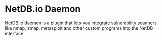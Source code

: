 # NetDB.io Daemon
 NetDB.io daemon is a plugin that lets you integrate vulnerability scanners like nmap, zmap, metasploit and other custom programs into the NetDB interface
